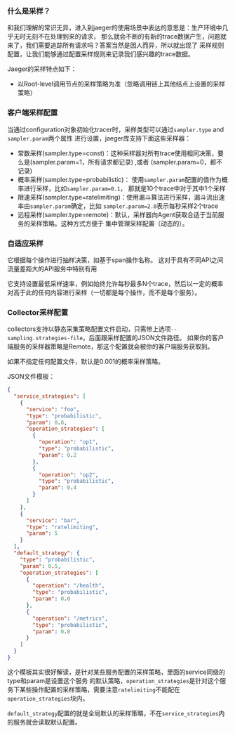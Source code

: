 ### 什么是采样？
和我们理解的常识无异，进入到jaeger的使用场景中表达的意思是：生产环境中几乎无时无刻不在处理到来的请求，
那么就会不断的有新的trace数据产生，问题就来了，我们需要追踪所有请求吗？答案当然是因人而异，所以就出现了
采样规则配置，让我们能够通过配置采样规则来记录我们感兴趣的trace数据。

Jaeger的采样特点如下：
- 以Root-level调用节点的采样策略为准（忽略调用链上其他结点上设置的采样策略）

### 客户端采样配置
当通过configuration对象初始化tracer时，采样类型可以通过`sampler.type` and `sampler.param`两个属性
进行设置，jaeger库支持下面这些采样器：
- 常数采样(sampler.type=const)：这种采样器对所有trace使用相同决策，要么是(sampler.param=1，所有请求都记录) ,或者 (sampler.param=0，都不记录)
- 概率采样(sampler.type=probabilistic)： 使用`sampler.param`配置的值作为概率进行采样，比如`sampler.param=0.1`，
那就是10个trace中对于其中1个采样
- 限速采样(sampler.type=ratelimiting)：使用漏斗算法进行采样，漏斗流出速率由`sampler.param`确定，比如
`sampler.param=2.0`表示每秒采样2个trace
- 远程采样(sampler.type=remote)：默认，采样器向Agent获取合适于当前服务的采样策略。这种方式方便于
集中管理采样配置（动态的）。

### 自适应采样
它根据每个操作进行抽样决策，如基于span操作名称。 这对于具有不同API之间流量差距大的API服务中特别有用

它支持设置最低采样速率，例如始终允许每秒最多N个trace，然后以一定的概率对高于此的任何内容进行采样（一切都是每个操作，而不是每个服务）。

### Collector采样配置
collectors支持以静态采集策略配置文件启动，只需带上选项`--sampling.strategies-file`，后面跟采样配置的JSON文件路径。
如果你的客户端服务的采样器策略是Remote，那这个配置就会被你的客户端服务获取到。

如果不指定任何配置文件，默认是0.001的概率采样策略。

JSON文件模板：
```json
{
  "service_strategies": [
    {
      "service": "foo",
      "type": "probabilistic",
      "param": 0.8,
      "operation_strategies": [
        {
          "operation": "op1",
          "type": "probabilistic",
          "param": 0.2
        },
        {
          "operation": "op2",
          "type": "probabilistic",
          "param": 0.4
        }
      ]
    },
    {
      "service": "bar",
      "type": "ratelimiting",
      "param": 5
    }
  ],
  "default_strategy": {
    "type": "probabilistic",
    "param": 0.5,
    "operation_strategies": [
      {
        "operation": "/health",
        "type": "probabilistic",
        "param": 0.0
      },
      {
        "operation": "/metrics",
        "type": "probabilistic",
        "param": 0.0
      }
    ]
  }
}
```

这个模板其实很好解读，是针对某些服务配置的采样策略，里面的service同级的type和param是设置这个服务
的默认策略，`operation_strategies`是针对这个服务下某些操作配置的采样策略，需要注意`ratelimiting`不能配在`operation_strategies`块内。

`default_strategy`配置的就是全局默认的采样策略，不在`service_strategies`内的服务就会读取默认配置。




